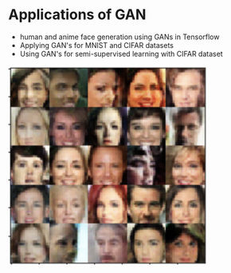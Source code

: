 # Applications of GAN
- human and anime face generation using GANs in Tensorflow
- Applying GAN's for MNIST and CIFAR datasets
- Using GAN's for semi-supervised learning with CIFAR dataset

<img src="images/gen_faces" alt="gen_faces" width="400" height="400">
